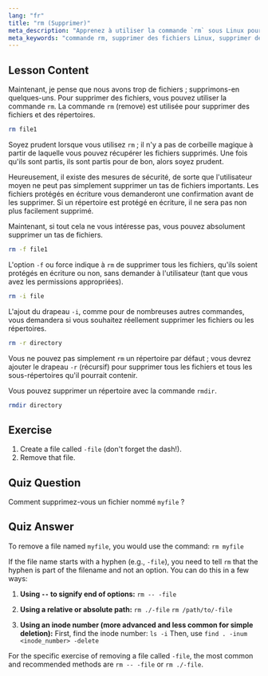 ```yaml
---
lang: "fr"
title: "rm (Supprimer)"
meta_description: "Apprenez à utiliser la commande `rm` sous Linux pour supprimer en toute sécurité des fichiers et des répertoires. Comprenez les options comme -f, -i, -r et rmdir. Commencez votre parcours Linux !"
meta_keywords: "commande rm, supprimer des fichiers Linux, supprimer des répertoires, tutoriel Linux, Linux pour débutants, rmdir, guide Linux"
---
```


## Lesson Content

Maintenant, je pense que nous avons trop de fichiers ; supprimons-en quelques-uns. Pour supprimer des fichiers, vous pouvez utiliser la commande `rm`. La commande `rm` (remove) est utilisée pour supprimer des fichiers et des répertoires.

```bash
rm file1
```

Soyez prudent lorsque vous utilisez `rm` ; il n'y a pas de corbeille magique à partir de laquelle vous pouvez récupérer les fichiers supprimés. Une fois qu'ils sont partis, ils sont partis pour de bon, alors soyez prudent.

Heureusement, il existe des mesures de sécurité, de sorte que l'utilisateur moyen ne peut pas simplement supprimer un tas de fichiers importants. Les fichiers protégés en écriture vous demanderont une confirmation avant de les supprimer. Si un répertoire est protégé en écriture, il ne sera pas non plus facilement supprimé.

Maintenant, si tout cela ne vous intéresse pas, vous pouvez absolument supprimer un tas de fichiers.

```bash
rm -f file1
```

L'option `-f` ou force indique à `rm` de supprimer tous les fichiers, qu'ils soient protégés en écriture ou non, sans demander à l'utilisateur (tant que vous avez les permissions appropriées).

```bash
rm -i file
```

L'ajout du drapeau `-i`, comme pour de nombreuses autres commandes, vous demandera si vous souhaitez réellement supprimer les fichiers ou les répertoires.

```bash
rm -r directory
```

Vous ne pouvez pas simplement `rm` un répertoire par défaut ; vous devrez ajouter le drapeau `-r` (récursif) pour supprimer tous les fichiers et tous les sous-répertoires qu'il pourrait contenir.

Vous pouvez supprimer un répertoire avec la commande `rmdir`.

```bash
rmdir directory
```

## Exercise

1. Create a file called `-file` (don't forget the dash!).
2. Remove that file.

## Quiz Question

Comment supprimez-vous un fichier nommé `myfile` ?

## Quiz Answer

To remove a file named `myfile`, you would use the command: `rm myfile`

If the file name starts with a hyphen (e.g., `-file`), you need to tell `rm` that the hyphen is part of the filename and not an option. You can do this in a few ways:

1. **Using `--` to signify end of options:**
   `rm -- -file`

2. **Using a relative or absolute path:**
   `rm ./-file`
   `rm /path/to/-file`

3. **Using an inode number (more advanced and less common for simple deletion):**
   First, find the inode number: `ls -i`
   Then, use `find . -inum <inode_number> -delete`

For the specific exercise of removing a file called `-file`, the most common and recommended methods are `rm -- -file` or `rm ./-file`.
